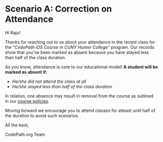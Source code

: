 # Scenario A: Correction on Attendance

Hi Raju!

Thanks for reaching out to us about your attendance in the recent class for the "*CodePath iOS Course in CUNY Hunter College*" program. Our records show that you've been marked as absent because you have stayed less than half of the class duration. 

As you know, attendance is core to our educational model! **A student will be marked as absent if:**
* *He/she did not attend the class at all*
* *He/she stayed less than half of the class duration*

In relation, one absence may result in removal from the course as outlined in our [course policies](https://duckduckgo.com).

Moving forward we encourage you to attend classes for atleast until half of the duration to avoid such scenarios.

All the best,

CodePath.org Team